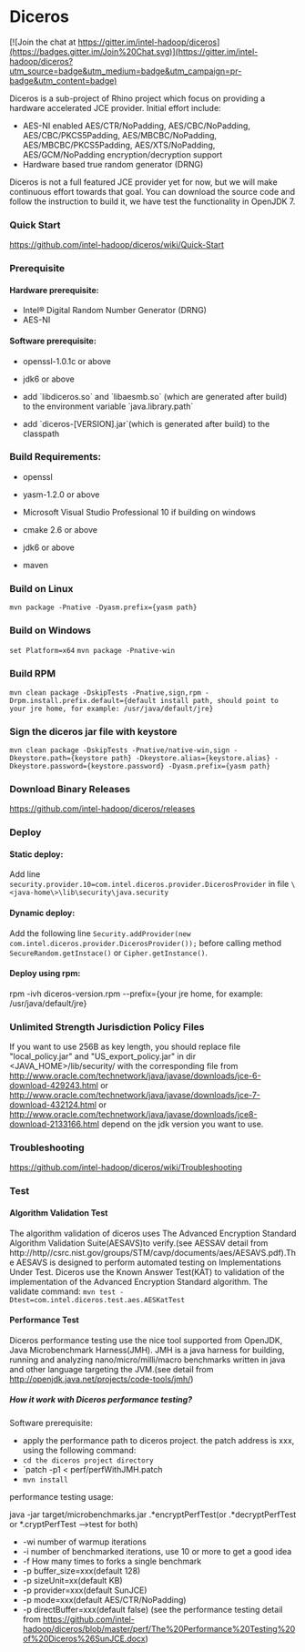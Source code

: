 Diceros
===============

[![Join the chat at https://gitter.im/intel-hadoop/diceros](https://badges.gitter.im/Join%20Chat.svg)](https://gitter.im/intel-hadoop/diceros?utm_source=badge&utm_medium=badge&utm_campaign=pr-badge&utm_content=badge)

Diceros is a sub-project of Rhino project which focus on providing a hardware accelerated JCE provider. Initial effort include:
* AES-NI enabled AES/CTR/NoPadding, AES/CBC/NoPadding, AES/CBC/PKCS5Padding, AES/MBCBC/NoPadding, AES/MBCBC/PKCS5Padding,
 AES/XTS/NoPadding, AES/GCM/NoPadding encryption/decryption support
* Hardware based true random generator (DRNG)

Diceros is not a full featured JCE provider yet for now, but we will make continuous effort towards that goal. You can download 
the source code and follow the instruction to build it, we have test the functionality in OpenJDK 7.

### Quick Start

https://github.com/intel-hadoop/diceros/wiki/Quick-Start

### Prerequisite
#### Hardware prerequisite:
* Intel® Digital Random Number Generator (DRNG)
* AES-NI

#### Software prerequisite:
* <p>openssl-1.0.1c or above
* <p>jdk6 or above</p>
* <p>add `libdiceros.so` and `libaesmb.so` (which are generated after build) to the environment variable `java.library.path`</p>
* <p>add `diceros-[VERSION].jar`(which is generated after build) to the classpath</p>

### Build Requirements:
* <p>openssl</p>
* <p>yasm-1.2.0 or above</p>
* <p>Microsoft Visual Studio Professional 10 if building on windows</p>
* <p>cmake 2.6 or above</p>
* <p>jdk6 or above</p>
* <p>maven</p>

### Build on Linux
`mvn package -Pnative -Dyasm.prefix={yasm path}`

### Build on Windows
`set Platform=x64`
`mvn package -Pnative-win`

### Build RPM
`mvn clean package -DskipTests -Pnative,sign,rpm -Drpm.install.prefix.default={default install path, should point to your jre home, for example: /usr/java/default/jre}`

### Sign the diceros jar file with keystore
`mvn clean package -DskipTests -Pnative/native-win,sign -Dkeystore.path={keystore path} -Dkeystore.alias={keystore.alias} -Dkeystore.password={keystore.password} -Dyasm.prefix={yasm path}`

### Download Binary Releases
https://github.com/intel-hadoop/diceros/releases

### Deploy
#### Static deploy:
Add line `security.provider.10=com.intel.diceros.provider.DicerosProvider` in file `\<java-home\>\lib\security\java.security`

#### Dynamic deploy:
Add the following line `Security.addProvider(new com.intel.diceros.provider.DicerosProvider());`
before calling method `SecureRandom.getInstace()` or `Cipher.getInstance()`.

#### Deploy using rpm:
rpm -ivh diceros-version.rpm --prefix={your jre home, for example: /usr/java/default/jre}

### Unlimited Strength Jurisdiction Policy Files
If you want to use 256B as key length, you should replace file "local_policy.jar" and "US_export_policy.jar" in dir 
<JAVA_HOME>/lib/security/ with the corresponding file from 
http://www.oracle.com/technetwork/java/javase/downloads/jce-6-download-429243.html 
or http://www.oracle.com/technetwork/java/javase/downloads/jce-7-download-432124.html 
or http://www.oracle.com/technetwork/java/javase/downloads/jce8-download-2133166.html depend on the jdk version you want to use.

### Troubleshooting
https://github.com/intel-hadoop/diceros/wiki/Troubleshooting

### Test
#### Algorithm Validation Test
The algorithm validation of diceros uses The Advanced Encryption Standard Algorithm Validation Suite(AESAVS)to verify.(see AESSAV 
detail from http://http//csrc.nist.gov/groups/STM/cavp/documents/aes/AESAVS.pdf).The AESAVS is designed to perform automated testing 
on Implementations Under Test. Diceros use the Known Answer Test(KAT) to validation of the implementation of the Advanced Encryption 
Standard algorithm. The validate command:
`mvn test -Dtest=com.intel.diceros.test.aes.AESKatTest`

#### Performance Test
Diceros performance testing use the nice tool supported from OpenJDK, Java Microbenchmark Harness(JMH). JMH is a java harness for 
building, running and analyzing nano/micro/milli/macro benchmarks written in java and other language targeting the JVM.(see detail 
from http://openjdk.java.net/projects/code-tools/jmh/)
##### How it work with Diceros performance testing?
Software prerequisite:
* apply the performance path to diceros project. the patch address is xxx, using the following command:
* `cd the diceros project directory`
* `patch -p1 < perf/perfWithJMH.patch
* `mvn install `

performance testing usage:

java -jar target/microbenchmarks.jar .*encryptPerfTest(or .*decryptPerfTest or *.cryptPerfTest -->test for both) 

* -wi number of warmup iterations
* -i number of benchmarked iterations, use 10 or more to get a good idea
* -f How many times to forks a single benchmark
* -p buffer_size=xxx(default 128)
* -p sizeUnit=xx(default KB)
* -p provider=xxx(default SunJCE)
* -p mode=xxx(default AES/CTR/NoPadding)
* -p directBuffer=xxx(default false)
(see the performance testing detail from https://github.com/intel-hadoop/diceros/blob/master/perf/The%20Performance%20Testing%20of%20Diceros%26SunJCE.docx)

